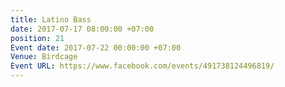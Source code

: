 ```yaml
---
title: Latino Bass
date: 2017-07-17 08:00:00 +07:00
position: 21
Event date: 2017-07-22 00:00:00 +07:00
Venue: Birdcage
Event URL: https://www.facebook.com/events/491738124496819/
---
```


